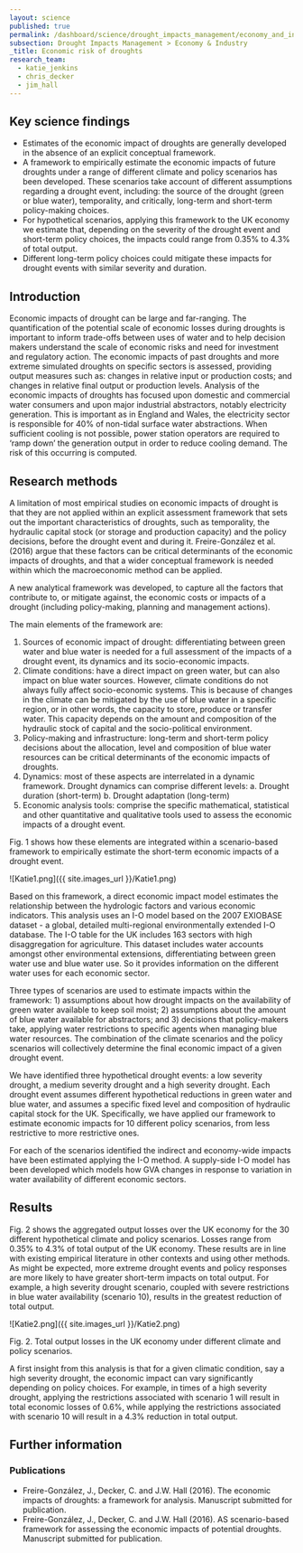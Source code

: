 ```yaml
---
layout: science
published: true
permalink: /dashboard/science/drought_impacts_management/economy_and_industry/erd/
subsection: Drought Impacts Management > Economy & Industry
_title: Economic risk of droughts
research_team:
  - katie_jenkins
  - chris_decker
  - jim_hall
---
```


## Key science findings

- Estimates of the economic impact of droughts are generally developed in the absence of an explicit conceptual framework.
- A framework to empirically estimate the economic impacts of future droughts under a range of different climate and policy scenarios has been developed. These scenarios take account of different assumptions regarding a drought event, including: the source of the drought (green or blue water), temporality, and critically, long-term and short-term policy-making choices. 
- For hypothetical scenarios, applying this framework to the UK economy we estimate that, depending on the severity of the drought event and short-term policy choices, the impacts could range from 0.35% to 4.3% of total output. 
- Different long-term policy choices could mitigate these impacts for drought events with similar severity and duration. 


## Introduction

Economic impacts of drought can be large and far-ranging. The quantification of the potential scale of economic losses during droughts is important to inform trade-offs between uses of water and to help decision makers understand the scale of economic risks and need for investment and regulatory action. The economic impacts of past droughts and more extreme simulated droughts on specific sectors is assessed, providing output measures such as: changes in relative input or production costs; and changes in relative final output or production levels. Analysis of the economic impacts of droughts has focused upon domestic and commercial water consumers and upon major industrial abstractors, notably electricity generation. This is important as in England and Wales, the electricity sector is responsible for 40% of non-tidal surface water abstractions. When sufficient cooling is not possible, power station operators are required to ‘ramp down’ the generation output in order to reduce cooling demand. The risk of this occurring is computed.

## Research methods

A limitation of most empirical studies on economic impacts of drought is that they are not applied within an explicit assessment framework that sets out the important characteristics of droughts, such as temporality, the hydraulic capital stock (or storage and production capacity) and the policy decisions, before the drought event and during it. Freire-González et al. (2016) argue that these factors can be critical determinants of the economic impacts of droughts, and that a wider conceptual framework is needed within which the macroeconomic method can be applied. 

A new analytical framework was developed, to capture all the factors that contribute to, or mitigate against, the economic costs or impacts of a drought (including policy-making, planning and management actions). 

The main elements of the framework are: 
1.	Sources of economic impact of drought: differentiating between green water and blue water is needed for a full assessment of the impacts of a drought event, its dynamics and its socio-economic impacts.
2.	 Climate conditions: have a direct impact on green water, but can also impact on blue water sources. However, climate conditions do not always fully affect socio-economic systems. This is because of changes in the climate can be mitigated by the use of blue water in a specific region, or in other words, the capacity to store, produce or transfer water. This capacity depends on the amount and composition of the hydraulic stock of capital and the socio-political environment. 
3.	Policy-making and infrastructure: long-term and short-term policy decisions about the allocation, level and composition of blue water resources can be critical determinants of the economic impacts of droughts. 
4.	 Dynamics: most of these aspects are interrelated in a dynamic framework. Drought dynamics can comprise different levels: 
	a.	Drought duration (short-term)
	b.	Drought adaptation (long-term)
5.	Economic analysis tools: comprise the specific mathematical, statistical and other quantitative and qualitative tools used to assess the economic impacts of a drought event.

Fig. 1 shows how these elements are integrated within a scenario-based framework to empirically estimate the short-term economic impacts of a drought event. 

![Katie1.png]({{ site.images_url }}/Katie1.png)


Based on this framework, a direct economic impact model estimates the relationship between the hydrologic factors and various economic indicators. This analysis uses an I-O model based on the 2007 EXIOBASE dataset - a global, detailed multi-regional environmentally extended I-O database. The I-O table for the UK includes 163 sectors with high disaggregation for agriculture. This dataset includes water accounts amongst other environmental extensions, differentiating between green water use and blue water use. So it provides information on the different water uses for each economic sector.

Three types of scenarios are used to estimate impacts within the framework: 1) assumptions about how drought impacts on the availability of green water available to keep soil moist; 2) assumptions about the amount of blue water available for abstractors; and 3) decisions that policy-makers take, applying water restrictions to specific agents when managing blue water resources. The combination of the climate scenarios and the policy scenarios will collectively determine the final economic impact of a given drought event.

We have identified three hypothetical drought events: a low severity drought, a medium severity drought and a high severity drought. Each drought event assumes different hypothetical reductions in green water and blue water, and assumes a specific fixed level and composition of hydraulic capital stock for the UK. Specifically, we have applied our framework to estimate economic impacts for 10 different policy scenarios, from less restrictive to more restrictive ones.

For each of the scenarios identified the indirect and economy-wide impacts have been estimated applying the I-O method. A supply-side I-O model has been developed which models how GVA changes in response to variation in water availability of different economic sectors. 


## Results

Fig. 2 shows the aggregated output losses over the UK economy for the 30 different hypothetical climate and policy scenarios. Losses range from 0.35% to 4.3% of total output of the UK economy. These results are in line with existing empirical literature in other contexts and using other methods.
As might be expected, more extreme drought events and policy responses are more likely to have greater short-term impacts on total output. For example, a high severity drought scenario, coupled with severe restrictions in blue water availability (scenario 10), results in the greatest reduction of total output.

![Katie2.png]({{ site.images_url }}/Katie2.png)

Fig. 2. Total output losses in the UK economy under different climate and policy scenarios.

A first insight from this analysis is that for a given climatic condition, say a high severity drought, the economic impact can vary significantly depending on policy choices. For example, in times of a high severity drought, applying the restrictions associated with scenario 1 will result in total economic losses of 0.6%, while applying the restrictions associated with scenario 10 will result in a 4.3% reduction in total output.


## Further information

### Publications
- Freire-González, J., Decker, C. and J.W. Hall (2016). The economic impacts of droughts: a framework for analysis. Manuscript submitted for publication.
- Freire-González, J., Decker, C. and J.W. Hall (2016).  AS scenario-based framework for assessing the economic impacts of potential droughts. Manuscript submitted for publication.
